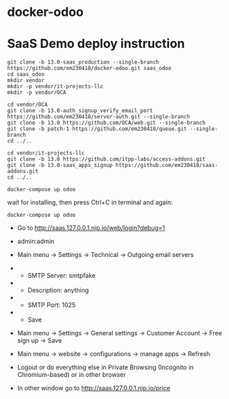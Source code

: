 # docker-odoo
# SaaS Demo deploy instruction

```
git clone -b 13.0-saas_production --single-branch https://github.com/em230418/docker-odoo.git saas_odoo
cd saas_odoo
mkdir vendor
mkdir -p vendor/it-projects-llc
mkdir -p vendor/OCA

cd vendor/OCA
git clone -b 13.0-auth_signup_verify_email_port https://github.com/em230418/server-auth.git --single-branch
git clone -b 13.0 https://github.com/OCA/web.git --single-branch
git clone -b patch-1 https://github.com/em230418/queue.git --single-branch
cd ../..

cd vendor/it-projects-llc
git clone -b 13.0 https://github.com/itpp-labs/access-addons.git
git clone -b 13.0-saas_apps_signup https://github.com/em230418/saas-addons.git
cd ../..

docker-compose up odoo
```

wait for installing, then press Ctrl+C in terminal and again:

```
docker-compose up odoo
```

- Go to http://saas.127.0.0.1.nip.io/web/login?debug=1
- admin:admin
- Main menu -> Settings -> Technical -> Outgoing email servers
- - SMTP Server: smtpfake
- - Description: anything
- - SMTP Port: 1025
- - Save
- Main menu -> Settings -> General settings -> Customer Account -> Free sign up -> Save
- Main menu -> website -> configurations -> manage apps -> Refresh
- Logout or do everything else in Private Browsing (Incognito in Chromium-based) or in other browser

- In other window go to http://saas.127.0.0.1.nip.io/price
